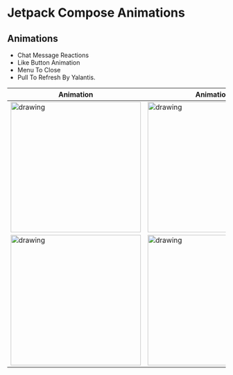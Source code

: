 # Jetpack Compose Animations

## Animations

- Chat Message Reactions
- Like Button Animation
- Menu To Close
- Pull To Refresh By Yalantis.

| Animation            | Animation          |
|----------------	|------------------------------	|
| <img src="art/art1.mp4" alt="drawing" style="width:300px;"/> | <img src="art/art2.mp4" alt="drawing" style="width:300px;"/> |
| <img src="art/art3.mp4" alt="drawing" style="width:300px;"/> | <img src="art/art4.mp4" alt="drawing" style="width:300px;"/> |